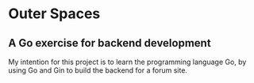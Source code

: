 # Outer Spaces
## A Go exercise for backend development

My intention for this project is to learn the programming language Go, by using Go and Gin to build the backend for a forum site. 